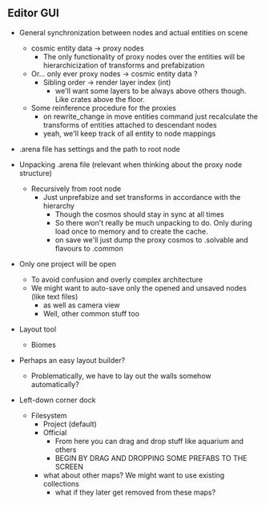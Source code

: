 ## Editor GUI

- General synchronization between nodes and actual entities on scene
	- cosmic entity data -> proxy nodes
		- The only functionality of proxy nodes over the entities will be hierarchicization of transforms and prefabization
	- Or... only ever proxy nodes -> cosmic entity data ?
		- Sibling order -> render layer index (int)
			- we'll want some layers to be always above others though. Like crates above the floor.
	- Some reinference procedure for the proxies
		- on rewrite_change in move entities command just recalculate the transforms of entities attached to descendant nodes
		- yeah, we'll keep track of all entity to node mappings

- .arena file has settings and the path to root node

- Unpacking .arena file (relevant when thinking about the proxy node structure)
	- Recursively from root node
		- Just unprefabize and set transforms in accordance with the hierarchy
			- Though the cosmos should stay in sync at all times
			- So there won't really be much unpacking to do. Only during load once to memory and to create the cache.
			- on save we'll just dump the proxy cosmos to .solvable and flavours to .common

	

- Only one project will be open
	- To avoid confusion and overly complex architecture
	- We might want to auto-save only the opened and unsaved nodes (like text files)
		- as well as camera view
		- Well, other common stuff too


- Layout tool
	- Biomes

- Perhaps an easy layout builder?
	- Problematically, we have to lay out the walls somehow automatically?


- Left-down corner dock
	- Filesystem
		- Project (default)
		- Official
			- From here you can drag and drop stuff like aquarium and others
			- BEGIN BY DRAG AND DROPPING SOME PREFABS TO THE SCREEN
		- what about other maps? We might want to use existing collections
			- what if they later get removed from these maps?
